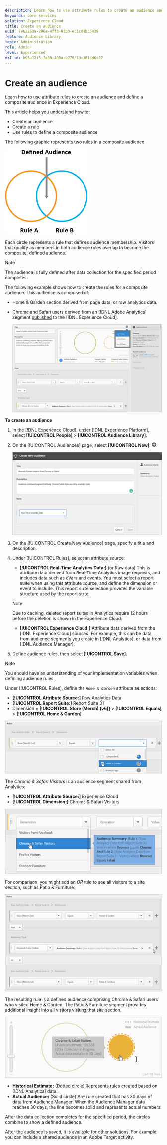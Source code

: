 ```yaml
---
description: Learn how to use attribute rules to create an audience and define a composite audience in Adobe Experience Cloud.
keywords: core services
solution: Experience Cloud
title: Create an audience 
uuid: 7e622539-296e-4ff3-93b0-ec1c08b35429
feature: Audience Library
topic: Administration
role: Admin
level: Experienced
exl-id: b65a12f5-fa89-400a-b279-13c381cd6c22
---
```

# Create an audience

Learn how to use attribute rules to create an audience and define a composite audience in Experience Cloud.

This article helps you understand how to:

* Create an audience
* Create a rule
* Use rules to define a composite audience

The following graphic represents two rules in a composite audience.

![](assets/audience_sharing.png)

Each circle represents a rule that defines audience membership. Visitors that qualify as members in both audience rules overlap to become the composite, defined audience.

>[!NOTE]
>
>The audience is fully defined after data collection for the specified period completes.

The following example shows how to create the rules for a composite audience. This audience is composed of:

* Home & Garden section derived from page data, or raw analytics data.
* Chrome and Safari users derived from an [!DNL Adobe Analytics] segment [published](audience-library.md#task_32FEEFE0B32E4E388CD4D892D727282A) to the [!DNL Experience Cloud].

  ![](assets/audience_create.png) 

**To create an audience**

1. In the [!DNL Experience Cloud], under [!DNL Experience Platform], select **[!UICONTROL People]** > **[!UICONTROL Audience Library].**
1. On the [!UICONTROL Audiences] page, select **[!UICONTROL New]**. ![](assets/add_icon_small.png)

   ![Step Result](assets/audience_create_new.png)

1. On the [!UICONTROL Create New Audience] page, specify a title and description.
1. Under [!UICONTROL Rules], select an attribute source:

   * **[!UICONTROL Real-Time Analytics Data:]** (or Raw data) This is attribute data derived from Real-Time Analytics image requests, and includes data such as eVars and events. You must select a report suite when using this attribute source, and define the dimension or event to include. This report suite selection provides the variable structure used by the report suite.
   >[!NOTE]
   >
   >Due to caching, deleted report suites in Analytics require 12 hours before the deletion is shown in the Experience Cloud.

   * **[!UICONTROL Experience Cloud:]** Attribute data derived from the [!DNL Experience Cloud] sources. For example, this can be data from audience segments you create in [!DNL Analytics], or data from [!DNL Audience Manager].

1. Define audience rules, then select **[!UICONTROL Save].**

>[!NOTE]
>
>You should have an understanding of your implementation variables when defining audience rules.

Under [!UICONTROL Rules], define the *`Home & Garden`* attribute selections:

* **[!UICONTROL Attribute Source:]** Raw Analytics Data
* **[!UICONTROL Report Suite:]** Report Suite 31
* Dimension = **[!UICONTROL Store (Merch) (v6)]** > **[!UICONTROL Equals]** > **[!UICONTROL Home & Garden]**

![](assets/home_garden.png)

The *Chrome & Safari Visitors* is an audience segment shared from Analytics:

* **[!UICONTROL Attribute Source:]** Experience Cloud
* **[!UICONTROL Dimension:]** Chrome & Safari Visitors

![](assets/chrome_safari.png)

For comparison, you might add an *OR* rule to see all visitors to a site section, such as Patio & Furniture.

![](assets/audiences_rule_patio.png)

The resulting rule is a defined audience comprising Chrome & Safari users who visited Home & Garden. The Patio & Furniture segment provides additional insight into all visitors visiting that site section.

![](assets/defined_audience.png)

* **Historical Estimate:** (Dotted circle) Represents rules created based on [!DNL Analytics] data.
* **Actual Audience:** (Solid circle) Any rule created that has 30 days of data from Audience Manager. When the Audience Manager data reaches 30 days, the line becomes solid and represents actual numbers.

After the data collection completes for the specified period, the circles combine to show a defined audience.

After the audience is saved, it is available for other solutions. For example, you can include a shared audience in an Adobe Target activity.
